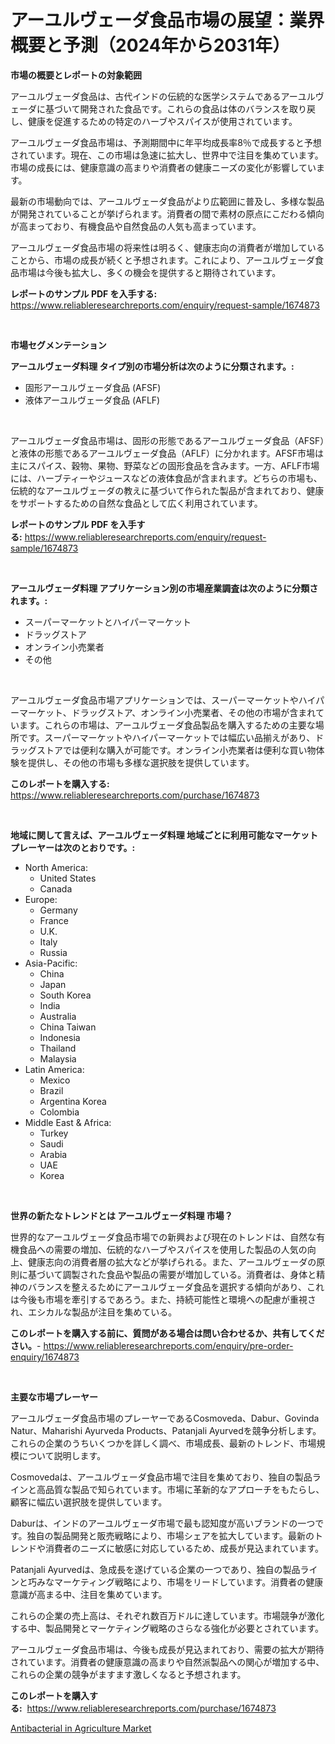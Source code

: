 <p><h1>アーユルヴェーダ食品市場の展望：業界概要と予測（2024年から2031年）</h1></p><p><strong>市場の概要とレポートの対象範囲</strong></p>
<p><p>アーユルヴェーダ食品は、古代インドの伝統的な医学システムであるアーユルヴェーダに基づいて開発された食品です。これらの食品は体のバランスを取り戻し、健康を促進するための特定のハーブやスパイスが使用されています。</p><p>アーユルヴェーダ食品市場は、予測期間中に年平均成長率8％で成長すると予想されています。現在、この市場は急速に拡大し、世界中で注目を集めています。市場の成長には、健康意識の高まりや消費者の健康ニーズの変化が影響しています。</p><p>最新の市場動向では、アーユルヴェーダ食品がより広範囲に普及し、多様な製品が開発されていることが挙げられます。消費者の間で素材の原点にこだわる傾向が高まっており、有機食品や自然食品の人気も高まっています。</p><p>アーユルヴェーダ食品市場の将来性は明るく、健康志向の消費者が増加していることから、市場の成長が続くと予想されます。これにより、アーユルヴェーダ食品市場は今後も拡大し、多くの機会を提供すると期待されています。</p></p>
<p><strong>レポートのサンプル PDF を入手する:</strong> <a href="https://www.reliableresearchreports.com/enquiry/request-sample/1674873">https://www.reliableresearchreports.com/enquiry/request-sample/1674873</a></p>
<p>&nbsp;</p>
<p><strong>市場セグメンテーション</strong></p>
<p><strong>アーユルヴェーダ料理 タイプ別の市場分析は次のように分類されます。:</strong></p>
<p><ul><li>固形アーユルヴェーダ食品 (AFSF)</li><li>液体アーユルヴェーダ食品 (AFLF)</li></ul></p>
<p>&nbsp;</p>
<p><p>アーユルヴェーダ食品市場は、固形の形態であるアーユルヴェーダ食品（AFSF）と液体の形態であるアーユルヴェーダ食品（AFLF）に分かれます。AFSF市場は主にスパイス、穀物、果物、野菜などの固形食品を含みます。一方、AFLF市場には、ハーブティーやジュースなどの液体食品が含まれます。どちらの市場も、伝統的なアーユルヴェーダの教えに基づいて作られた製品が含まれており、健康をサポートするための自然な食品として広く利用されています。</p></p>
<p><strong>レポートのサンプル PDF を入手する:</strong>&nbsp;<a href="https://www.reliableresearchreports.com/enquiry/request-sample/1674873">https://www.reliableresearchreports.com/enquiry/request-sample/1674873</a></p>
<p>&nbsp;</p>
<p><strong> アーユルヴェーダ料理 アプリケーション別の市場産業調査は次のように分類されます。:</strong></p>
<p><ul><li>スーパーマーケットとハイパーマーケット</li><li>ドラッグストア</li><li>オンライン小売業者</li><li>その他</li></ul></p>
<p>&nbsp;</p>
<p><p>アーユルヴェーダ食品市場アプリケーションでは、スーパーマーケットやハイパーマーケット、ドラッグストア、オンライン小売業者、その他の市場が含まれています。これらの市場は、アーユルヴェーダ食品製品を購入するための主要な場所です。スーパーマーケットやハイパーマーケットでは幅広い品揃えがあり、ドラッグストアでは便利な購入が可能です。オンライン小売業者は便利な買い物体験を提供し、その他の市場も多様な選択肢を提供しています。</p></p>
<p><strong>このレポートを購入する:</strong>&nbsp; <a href="https://www.reliableresearchreports.com/purchase/1674873">https://www.reliableresearchreports.com/purchase/1674873</a></p>
<p>&nbsp;</p>
<p><strong>地域に関して言えば、アーユルヴェーダ料理 地域ごとに利用可能なマーケットプレーヤーは次のとおりです。:</strong></p>
<p><ul>
    <li>
        North America:
        <ul>
            <li>United States</li>
            <li>Canada</li>
        </ul>
    </li>
    <li>
        Europe:
        <ul>
            <li>Germany</li>
            <li>France</li>
            <li>U.K.</li>
            <li>Italy</li>
            <li>Russia</li>
        </ul>
    </li>
    <li>
        Asia-Pacific:
        <ul>
            <li>China</li>
            <li>Japan</li>
            <li>South Korea</li>
            <li>India</li>
            <li>Australia</li>
            <li>China Taiwan</li>
            <li>Indonesia</li>
            <li>Thailand</li>
            <li>Malaysia</li>
        </ul>
    </li>
    <li>
        Latin America:
        <ul>
            <li>Mexico</li>
            <li>Brazil</li>
            <li>Argentina Korea</li>
            <li>Colombia</li>
        </ul>
    </li>
    <li>
        Middle East & Africa:
        <ul>
            <li>Turkey</li>
            <li>Saudi</li>
            <li>Arabia</li>
            <li>UAE</li>
            <li>Korea</li>
        </ul>
    </li>
    </ul></p>
<p>&nbsp;</p>
<p><strong>世界の新たなトレンドとは アーユルヴェーダ料理 市場？</strong></p>
<p><p>世界的なアーユルヴェーダ食品市場での新興および現在のトレンドは、自然な有機食品への需要の増加、伝統的なハーブやスパイスを使用した製品の人気の向上、健康志向の消費者層の拡大などが挙げられる。また、アーユルヴェーダの原則に基づいて調製された食品や製品の需要が増加している。消費者は、身体と精神のバランスを整えるためにアーユルヴェーダ食品を選択する傾向があり、これは今後も市場を牽引するであろう。また、持続可能性と環境への配慮が重視され、エシカルな製品が注目を集めている。</p></p>
<p><strong>このレポートを購入する前に、質問がある場合は問い合わせるか、共有してください。</strong>- <a href="https://www.reliableresearchreports.com/enquiry/pre-order-enquiry/1674873">https://www.reliableresearchreports.com/enquiry/pre-order-enquiry/1674873</a></p>
<p>&nbsp;</p>
<p><strong>主要な市場プレーヤー</strong></p>
<p><p>アーユルヴェーダ食品市場のプレーヤーであるCosmoveda、Dabur、Govinda Natur、Maharishi Ayurveda Products、Patanjali Ayurvedを競争分析します。これらの企業のうちいくつかを詳しく調べ、市場成長、最新のトレンド、市場規模について説明します。</p><p>Cosmovedaは、アーユルヴェーダ食品市場で注目を集めており、独自の製品ラインと高品質な製品で知られています。市場に革新的なアプローチをもたらし、顧客に幅広い選択肢を提供しています。</p><p>Daburは、インドのアーユルヴェーダ市場で最も認知度が高いブランドの一つです。独自の製品開発と販売戦略により、市場シェアを拡大しています。最新のトレンドや消費者のニーズに敏感に対応しているため、成長が見込まれています。</p><p>Patanjali Ayurvedは、急成長を遂げている企業の一つであり、独自の製品ラインと巧みなマーケティング戦略により、市場をリードしています。消費者の健康意識が高まる中、注目を集めています。</p><p>これらの企業の売上高は、それぞれ数百万ドルに達しています。市場競争が激化する中、製品開発とマーケティング戦略のさらなる強化が必要とされています。</p><p>アーユルヴェーダ食品市場は、今後も成長が見込まれており、需要の拡大が期待されています。消費者の健康意識の高まりや自然派製品への関心が増加する中、これらの企業の競争がますます激しくなると予想されます。</p></p>
<p><strong>このレポートを購入する:</strong>&nbsp;&nbsp;<a href="https://www.reliableresearchreports.com/purchase/1674873">https://www.reliableresearchreports.com/purchase/1674873</a></p>
<p><p><a href="https://funky-papaya-cf4.notion.site/Antibacterial-in-Agriculture-Market-Research-Report-Provides-Critical-Insights-that-can-help-Shape-B-46def49500b544369fa2bab33445b54f">Antibacterial in Agriculture Market</a></p></p>